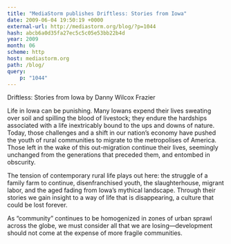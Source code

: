 ```yaml
---
title: "MediaStorm publishes Driftless: Stories from Iowa"
date: 2009-06-04 19:50:19 +0000
external-url: http://mediastorm.org/blog/?p=1044
hash: abcb6a0d35fa27ec5c5c05e53bb22b4d
year: 2009
month: 06
scheme: http
host: mediastorm.org
path: /blog/
query:
    p: "1044"
---
```




Driftless: Stories from Iowa by Danny Wilcox Frazier

Life in Iowa can be punishing. Many Iowans expend their lives sweating over soil and spilling the blood of livestock; they endure the hardships associated with a life inextricably bound to the ups and downs of nature. Today, those challenges and a shift in our nation’s economy have pushed the youth of rural communities to migrate to the metropolises of America. Those left in the wake of this out-migration continue their lives, seemingly unchanged from the generations that preceded them, and entombed in obscurity.

The tension of contemporary rural life plays out here: the struggle of a family farm to continue, disenfranchised youth, the slaughterhouse, migrant labor, and the aged fading from Iowa’s mythical landscape. Through their stories we gain insight to a way of life that is disappearing, a culture that could be lost forever.

As “community” continues to be homogenized in zones of urban sprawl across the globe, we must consider all that we are losing—development should not come at the expense of more fragile communities.









